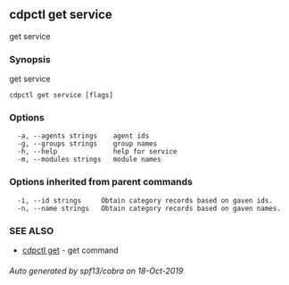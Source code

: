 ## cdpctl get service

get service

### Synopsis

get service

```
cdpctl get service [flags]
```

### Options

```
  -a, --agents strings    agent ids
  -g, --groups strings    group names
  -h, --help              help for service
  -m, --modules strings   module names
```

### Options inherited from parent commands

```
  -i, --id strings     Obtain category records based on gaven ids.
  -n, --name strings   Obtain category records based on gaven names.
```

### SEE ALSO

* [cdpctl get](cdpctl_get.md)	 - get command

###### Auto generated by spf13/cobra on 18-Oct-2019
